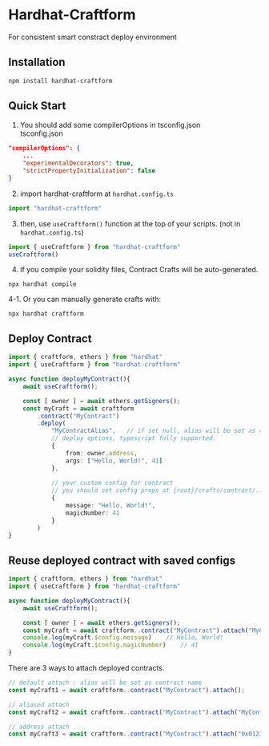 # Hardhat-Craftform

For consistent smart constract deploy environment

## Installation
```bash
npm install hardhat-craftform
```

## Quick Start
1. You should add some compilerOptions in tsconfig.json  
tsconfig.json
```json
"compilerOptions": {
    ...
    "experimentalDecorators": true,
    "strictPropertyInitialization": false
}
```
2. import hardhat-craftform at `hardhat.config.ts`
```typescript
import "hardhat-craftform"
```
3. then, use `useCraftform()` function at the top of your scripts. (not in `hardhat.config.ts`)
```typescript
import { useCraftform } from "hardhat-craftform" 
useCraftform()
```
4. if you compile your solidity files, Contract Crafts will be auto-generated.
```
npx hardhat compile
```
4-1. Or you can manually generate crafts with:
```
npx hardhat craftform
```

## Deploy Contract
```typescript
import { craftform, ethers } from "hardhat"
import { useCraftform } from "hardhat-craftform" 

async function deployMyContract(){
    await useCraftform();

    const [ owner ] = await ethers.getSigners();
    const myCraft = await craftform
        .contract("MyContract")
        .deploy(
            "MyContractAlias",   // if set null, alias will be set as contract name.(in this case, "MyContract")
            // deploy options, typescript fully supported.
            {
                from: owner.address,
                args: ["Hello, World!", 41]
            },
            
            // your custom config for contract
            // you should set config props at {root}/crafts/contract/../your-contract.config.ts
            {
                message: "Hello, World!",
                magicNumber: 41
            }
        )
}
```

## Reuse deployed contract with saved configs
```typescript
import { craftform, ethers } from "hardhat"
import { useCraftform } from "hardhat-craftform" 

async function deployMyContract(){
    await useCraftform();

    const [ owner ] = await ethers.getSigners();
    const myCraft = await craftform..contract("MyContract").attach("MyContractAlias");
    console.log(myCraft.$config.message)    // Hello, World!
    console.log(myCraft.$config.magicNumber)    // 41
}
```


There are 3 ways to attach deployed contracts.
```typescript
// default attach : alias will be set as contract name
const myCraft1 = await craftform..contract("MyContract").attach();

// aliased attach
const myCraft2 = await craftform..contract("MyContract").attach("MyContractAlias");

// address attach
const myCraft3 = await craftform..contract("MyContract").attach("0x0123456789abcdef...");
```